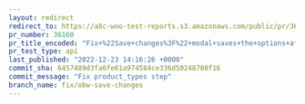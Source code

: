 ```yaml
---
layout: redirect
redirect_to: https://a8c-woo-test-reports.s3.amazonaws.com/public/pr/36160/api/index.html
pr_number: 36160
pr_title_encoded: "Fix+%22Save+changes%3F%22+modal+saves+the+options+after+selecting+the+%27Discard%27+option"
pr_test_type: api
last_published: "2022-12-23 14:16:26 +0000"
commit_sha: 6457489d3fa6fe61a974584ce336d50248708f16
commit_message: "Fix product_types step"
branch_name: fix/obw-save-changes
---
```

